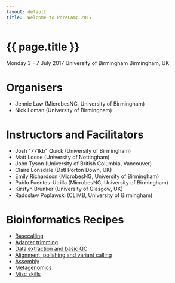```yaml
---
layout: default
title:  Welcome to PoreCamp 2017
---
```


# {{ page.title }}

Monday 3 - 7 July 2017
University of Birmingham
Birmingham, UK

# Organisers

  - Jennie Law (MicrobesNG, University of Birmingham)
  - Nick Loman (University of Birmingham)

# Instructors and Facilitators

  - Josh "771kb" Quick (University of Birmingham)
  - Matt Loose (University of Nottingham)
  - John Tyson (University of British Columbia, Vancouver)
  - Claire Lonsdale (Dstl Porton Down, UK)
  - Emily Richardson (MicrobesNG, University of Birmingham)
  - Pablo Fuentes-Utrilla (MicrobesNG, University of Birmingham)
  - Kirstyn Brunker (University of Glasgow, UK)
  - Radoslaw Poplawski (CLIMB, University of Birmingham)

# Bioinformatics Recipes

* [Basecalling](http://porecamp.github.io/texas/basecalling)
* [Adapter trimming](http://porecamp.github.io/texas/adapter_trimming)
* [Data extraction and basic QC](http://porecamp.github.io/texas/data_extraction_and_qc)
* [Alignment, polishing and variant calling](http://porecamp.github.io/texas/mapping_polishing_and_variant_calling)
* [Assembly](http://porecamp.github.io/texas/assembly)
* [Metagenomics](http://porecamp.github.io/texas/metagenomics)
* [Misc skills](http://porecamp.github.io/texas/misc_skills)

